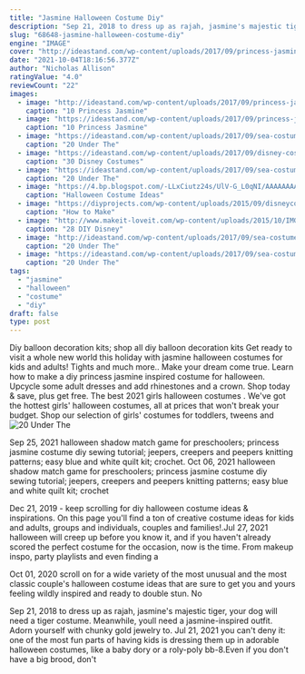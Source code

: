 ```yaml
---
title: "Jasmine Halloween Costume Diy"
description: "Sep 21, 2018 to dress up as rajah, jasmine's majestic tiger, your dog will need a tiger costume. Meanwhile, youll need a jasmine-inspired outfit. Adorn yourself with chunky gold jewelry to"
slug: "68648-jasmine-halloween-costume-diy"
engine: "IMAGE"
cover: "http://ideastand.com/wp-content/uploads/2017/09/princess-jasmine-costume-diy/8-princess-jasmine-costume-diy-ideas.jpg"
date: "2021-10-04T18:16:56.377Z"
author: "Nicholas Allison"
ratingValue: "4.0"
reviewCount: "22"
images:
  - image: "http://ideastand.com/wp-content/uploads/2017/09/princess-jasmine-costume-diy/8-princess-jasmine-costume-diy-ideas.jpg"
    caption: "10 Princess Jasmine"
  - image: "https://ideastand.com/wp-content/uploads/2017/09/princess-jasmine-costume-diy/12-princess-jasmine-costume-diy-ideas.jpg"
    caption: "10 Princess Jasmine"
  - image: "https://ideastand.com/wp-content/uploads/2017/09/sea-costume-diy/8-under-the-sea-costumes-costume-diy.jpg"
    caption: "20 Under The"
  - image: "https://ideastand.com/wp-content/uploads/2017/09/disney-costumes/8-disney-halloween-costume-diy.jpg"
    caption: "30 Disney Costumes"
  - image: "https://ideastand.com/wp-content/uploads/2017/09/sea-costume-diy/17-under-the-sea-costumes-costume-diy.jpg"
    caption: "20 Under The"
  - image: "https://4.bp.blogspot.com/-LLxCiutz24s/UlV-G_L0qNI/AAAAAAAAAmU/yNJcFwqjk8A/s1600/_DSC0526.jpg"
    caption: "Halloween Costume Ideas"
  - image: "https://diyprojects.com/wp-content/uploads/2015/09/disneycostume02.jpg"
    caption: "How to Make"
  - image: "http://www.makeit-loveit.com/wp-content/uploads/2015/10/IMG_8087.jpg"
    caption: "28 DIY Disney"
  - image: "http://ideastand.com/wp-content/uploads/2017/09/sea-costume-diy/12-under-the-sea-costumes-costume-diy.jpg"
    caption: "20 Under The"
  - image: "https://ideastand.com/wp-content/uploads/2017/09/sea-costume-diy/22-under-the-sea-costumes-costume-diy.jpg"
    caption: "20 Under The"
tags:
  - "jasmine"
  - "halloween"
  - "costume"
  - "diy"
draft: false
type: post
---
```


Diy balloon decoration kits; shop all diy balloon decoration kits  Get ready to visit a whole new world this holiday with jasmine halloween costumes for kids and adults! Tights and much more.. Make your dream come true. Learn how to make a diy princess jasmine inspired costume for halloween. Upcycle some adult dresses and add rhinestones and a crown. Shop today & save, plus get free. The best 2021 girls halloween costumes . We've got the hottest girls' halloween costumes, all at prices that won't break your budget. Shop our selection of girls' costumes for toddlers, tweens and
![20 Under The](https://ideastand.com/wp-content/uploads/2017/09/sea-costume-diy/8-under-the-sea-costumes-costume-diy.jpg "20 Under The")

Sep 25, 2021 halloween shadow match game for preschoolers; princess jasmine costume diy sewing tutorial; jeepers, creepers and peepers knitting patterns; easy blue and white quilt kit; crochet. Oct 06, 2021 halloween shadow match game for preschoolers; princess jasmine costume diy sewing tutorial; jeepers, creepers and peepers knitting patterns; easy blue and white quilt kit; crochet
<!--inArticleAds-->

<!--galleryOne-->

Dec 21, 2019 - keep scrolling for diy halloween costume ideas & inspirations. On this page you'll find a ton of creative costume ideas for kids and adults, groups and individuals, couples and families!.Jul 27, 2021 halloween will creep up before you know it, and if you haven't already scored the perfect costume for the occasion, now is the time. From makeup inspo, party playlists and even finding a
<!--inArticleAds-->

<!--galleryTwo-->

Oct 01, 2020 scroll on for a wide variety of the most unusual and the most classic couple's halloween costume ideas that are sure to get you and yours feeling wildly inspired and ready to double stun. No
<!--galleryThree-->

Sep 21, 2018 to dress up as rajah, jasmine's majestic tiger, your dog will need a tiger costume. Meanwhile, youll need a jasmine-inspired outfit. Adorn yourself with chunky gold jewelry to. Jul 21, 2021 you can't deny it: one of the most fun parts of having kids is dressing them up in adorable halloween costumes, like a baby dory or a roly-poly bb-8.Even if you don't have a big brood, don't